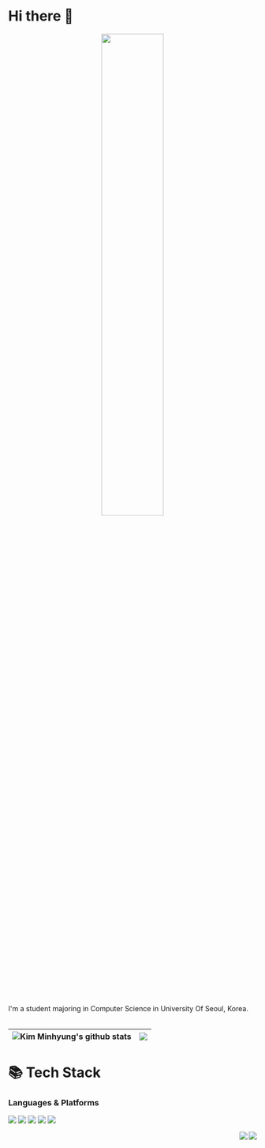 # Hi there 👋
<p align="center"><img src="https://github.com/minbros/minbros/assets/127458006/0baadfaa-bf4a-4c25-9213-e547bc5cf355" width="50%" height="50%"></p>
I'm a student majoring in Computer Science in University Of Seoul, Korea.
<br><br>

| <img align="center" src="https://github-readme-stats.vercel.app/api?username=minbros&show_icons=true&rank_icon=default&include_all_commits=true&theme=buefy&hide_border=true" alt="Kim Minhyung's github stats" /></a> | <img align="center" src="https://github-readme-stats.vercel.app/api/top-langs/?username=minbros&layout=compact&theme=buefy&hide_border=true" /></a> |
| ------------- | ------------- |

# 📚 Tech Stack 
### Languages & Platforms
<img src="https://img.shields.io/badge/java-007396?style=for-the-badge&logo=openjdk&logoColor=FFFFFF"/></a>
<img src="https://img.shields.io/badge/spring-6DB33F?style=for-the-badge&logo=spring&logoColor=FFFFFF"/></a>
<img src="https://img.shields.io/badge/dart-0175C2?style=for-the-badge&logo=dart&logoColor=FFFFFF"/></a>
<img src="https://img.shields.io/badge/flutter-02569B?style=for-the-badge&logo=flutter&logoColor=FFFFFF"/></a>
<img src="https://img.shields.io/badge/python-3776AB?style=for-the-badge&logo=python&logoColor=FFFFFF"/></a>

<a href="https://noteformin.tistory.com/" target="_blank"><img align="right" src="https://img.shields.io/badge/Tistory-FF8651?style=flat&logo=tistory&logoColor=FFFFFF"/></a>
<a href="mailto:realminbros@gmail.com" target="_blank"><img align="right" src="https://img.shields.io/badge/Gmail-EA4335?style=flat&logo=gmail&logoColor=FFFFFF"/></a>
